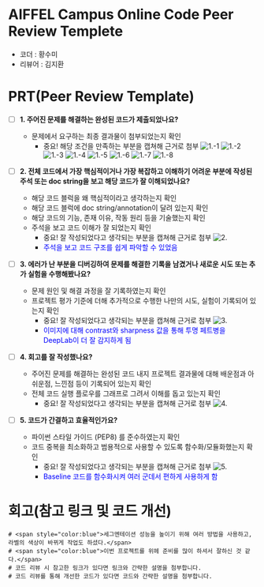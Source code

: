 # AIFFEL Campus Online Code Peer Review Templete
- 코더 : 황수미
- 리뷰어 : 김지환


# PRT(Peer Review Template)
- [ ]  **1. 주어진 문제를 해결하는 완성된 코드가 제출되었나요?**
    - 문제에서 요구하는 최종 결과물이 첨부되었는지 확인
        - 중요! 해당 조건을 만족하는 부분을 캡쳐해 근거로 첨부
        ![1.-1](Peer_Review_Image/1-1.png)
        ![1.-2](Peer_Review_Image/1-2.png)
        ![1.-3](Peer_Review_Image/2-1.png)
        ![1.-4](Peer_Review_Image/2-2.png)
        ![1.-5](Peer_Review_Image/3-1.png)
        ![1.-6](Peer_Review_Image/3-2.png)
        ![1.-7](Peer_Review_Image/3-3.png)
        ![1.-8](Peer_Review_Image/3-4.png)
    
- [ ]  **2. 전체 코드에서 가장 핵심적이거나 가장 복잡하고 이해하기 어려운 부분에 작성된 
주석 또는 doc string을 보고 해당 코드가 잘 이해되었나요?**
    - 해당 코드 블럭을 왜 핵심적이라고 생각하는지 확인
    - 해당 코드 블럭에 doc string/annotation이 달려 있는지 확인
    - 해당 코드의 기능, 존재 이유, 작동 원리 등을 기술했는지 확인
    - 주석을 보고 코드 이해가 잘 되었는지 확인
        - 중요! 잘 작성되었다고 생각되는 부분을 캡쳐해 근거로 첨부
        ![2.](Peer_Riview_Image/2.png)
        - <span style="color:blue">주석을 보고 코드 구조를 쉽게 파악할 수 있었음</span>
- [ ]  **3. 에러가 난 부분을 디버깅하여 문제를 해결한 기록을 남겼거나
새로운 시도 또는 추가 실험을 수행해봤나요?**
    - 문제 원인 및 해결 과정을 잘 기록하였는지 확인
    - 프로젝트 평가 기준에 더해 추가적으로 수행한 나만의 시도, 
    실험이 기록되어 있는지 확인
        - 중요! 잘 작성되었다고 생각되는 부분을 캡쳐해 근거로 첨부
        ![3.](Peer_Riview_Image/3.png)
        - <span style="color:blue">이미지에 대해 contrast와 sharpness 값을 통해 투명 페트병을 DeepLab이 더 잘 감지하게 됨</span>
        
- [ ]  **4. 회고를 잘 작성했나요?**
    - 주어진 문제를 해결하는 완성된 코드 내지 프로젝트 결과물에 대해
    배운점과 아쉬운점, 느낀점 등이 기록되어 있는지 확인
    - 전체 코드 실행 플로우를 그래프로 그려서 이해를 돕고 있는지 확인
        - 중요! 잘 작성되었다고 생각되는 부분을 캡쳐해 근거로 첨부
        ![4.](Peer_Riview_Image/4.png)
        
- [ ]  **5. 코드가 간결하고 효율적인가요?**
    - 파이썬 스타일 가이드 (PEP8) 를 준수하였는지 확인
    - 코드 중복을 최소화하고 범용적으로 사용할 수 있도록 함수화/모듈화했는지 확인
        - 중요! 잘 작성되었다고 생각되는 부분을 캡쳐해 근거로 첨부
        ![5.](Peer_Riview_Image/5.png)
        - <span style="color:blue">Baseline 코드를 함수화시켜 여러 군데서 편하게 사용하게 함</span>


# 회고(참고 링크 및 코드 개선)
```
# <span style="color:blue">세그멘테이션 성능을 높이기 위해 여러 방법을 사용하고, 라벨의 색상이 바뀌게 작업도 하셨다.</span>
# <span style="color:blue">이번 프로젝트를 위헤 준비를 많이 하셔서 잘하신 것 같다.</span>
# 코드 리뷰 시 참고한 링크가 있다면 링크와 간략한 설명을 첨부합니다.
# 코드 리뷰를 통해 개선한 코드가 있다면 코드와 간략한 설명을 첨부합니다.
```

